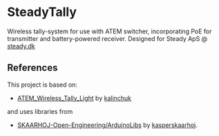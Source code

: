 # SteadyTally
Wireless tally-system for use with ATEM switcher, incorporating PoE for transmitter and battery-powered receiver. Designed for Steady ApS @ [steady.dk](https://steady.dk)


## References
This project is based on:
* [ATEM_Wireless_Tally_Light](https://github.com/kalinchuk/ATEM_Wireless_Tally_Light) by [kalinchuk](https://github.com/kalinchuk)

and uses libraries from  
* [SKAARHOJ-Open-Engineering/ArduinoLibs](https://github.com/kasperskaarhoj/SKAARHOJ-Open-Engineering/tree/master/ArduinoLibs) by [kasperskaarhoj](https://github.com/kasperskaarhoj).
